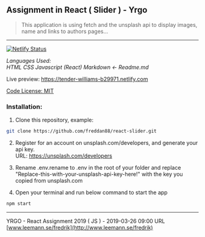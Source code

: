 ## Assignment in React ( Slider ) - Yrgo

> This application is using fetch and the unsplash api to display images, name and links to authors pages...
---

[![Netlify Status](https://api.netlify.com/api/v1/badges/cd6edf96-693a-43cb-ab4c-899c5b82cef1/deploy-status)](https://app.netlify.com/sites/tender-williams-b29971/deploys)

_Languages Used:_ <br/>
_HTML CSS Javascript (React) Markdown <- Readme.md_

Live preview:
https://tender-williams-b29971.netlify.com

[Code License: MIT](https://choosealicense.com/licenses/mit/)

### Installation:

1. Clone this repository, example:
```Bash
git clone https://github.com/freddan88/react-slider.git
```

2. Register for an account on unsplash.com/developers, and generate your api key.<br/>URL: https://unsplash.com/developers

3. Rename .env.rename to .env in the root of your folder and replace<br/>
"Replace-this-with-your-unsplash-api-key-here!" with the key you copied from unsplash.com

4. Open your terminal and run below command to start the app
```Bash
npm start
```

---
YRGO - React Assignment 2019 ( JS ) - 2019-03-26 09:00 URL [www.leemann.se/fredrik](http://www.leemann.se/fredrik)